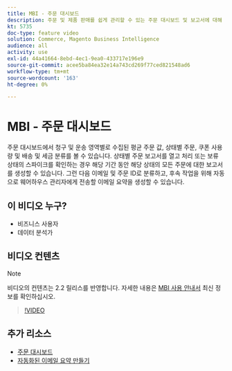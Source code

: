 ```yaml
---
title: MBI - 주문 대시보드
description: 주문 및 제품 판매를 쉽게 관리할 수 있는 주문 대시보드 및 보고서에 대해 알아봅니다.
kt: 5735
doc-type: feature video
solution: Commerce, Magento Business Intelligence
audience: all
activity: use
exl-id: 44a41664-8ebd-4ec1-9ea0-433717e196e9
source-git-commit: acee5ba84ea32e14a743cd269f77ced821548ad6
workflow-type: tm+mt
source-wordcount: '163'
ht-degree: 0%

---
```


# MBI - 주문 대시보드

주문 대시보드에서 청구 및 운송 영역별로 수집된 평균 주문 값, 상태별 주문, 쿠폰 사용량 및 배송 및 세금 분류를 볼 수 있습니다. 상태별 주문 보고서를 열고 처리 또는 보류 상태의 스파이크를 확인하는 경우 해당 기간 동안 해당 상태의 모든 주문에 대한 보고서를 생성할 수 있습니다. 그런 다음 이메일 및 주문 ID로 분류하고, 후속 작업을 위해 자동으로 웨어하우스 관리자에게 전송할 이메일 요약을 생성할 수 있습니다.


## 이 비디오 누구?

- 비즈니스 사용자
- 데이터 분석가

## 비디오 컨텐츠

>[!NOTE]
>
>비디오의 컨텐츠는 2.2 릴리스를 반영합니다. 자세한 내용은 [MBI 사용 안내서](https://docs.magento.com/mbi/) 최신 정보를 확인하십시오.

>[!VIDEO](https://video.tv.adobe.com/v/35989?quality=12&learn=on)

## 추가 리소스

- [주문 대시보드](https://docs.magento.com/mbi/data-user/dashboards/dashboards-pro.html#orders)
- [자동화된 이메일 요약 만들기](https://docs.magento.com/mbi/data-user/export-data/email-summaries.html)

